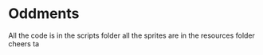 # Oddments
All the code is in the scripts folder all the sprites are in the resources folder cheers ta
